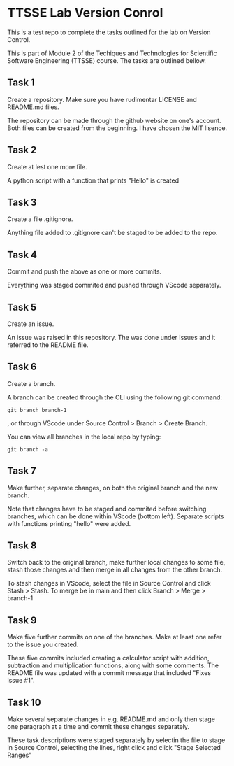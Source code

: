 # TTSSE Lab Version Conrol

This is a test repo to complete the tasks outlined for the lab on Version Control. 

This is part of Module 2 of the Techiques and Technologies for Scientific Software Engineering (TTSSE) course. The tasks are outlined bellow.

## Task 1

Create a repository. Make sure you have rudimentar LICENSE and README.md files.

The repository can be made through the github website on one's account. Both files can be created from the beginning. I have chosen the MIT lisence.

## Task 2

Create at lest one more file.

A python script with a function that prints "Hello" is created

## Task 3

Create a file .gitignore.

Anything file added to .gitignore can't be staged to be added to the repo.

## Task 4

Commit and push the above as one or more commits.

Everything was staged commited and pushed through VScode separately.

## Task 5 

Create an issue.

An issue was raised in this repository. The was done under Issues and it referred to the README file.

## Task 6

Create a branch.

A branch can be created through the CLI using the following git command:
```
git branch branch-1
```

, or through VScode under Source Control > Branch > Create Branch.

You can view all branches in the local repo by typing: 
```
git branch -a
```

## Task 7

Make further, separate changes, on both the original branch and the new branch.

Note that changes have to be staged and commited before switching branches, which can be done within VScode (bottom left). Separate scripts with functions printing "hello" were added.

## Task 8

Switch back to the original branch, make further local changes to some file, stash those changes and then merge in all changes from the other branch.

To stash changes in VScode, select the file in Source Control and click Stash > Stash. To merge be in main and then click Branch > Merge > branch-1

## Task 9

Make five further commits on one of the branches. Make at least one refer to the issue you created.

These five commits included creating a calculator script with addition, subtraction and multiplication functions, along with some comments. The README file was updated with a commit message that included "Fixes issue #1".

## Task 10

Make several separate changes in e.g. README.md and only then stage one paragraph at a time and commit these changes separately.

These task descriptions were staged separately by selectin the file to stage in Source Control, selecting the lines, right click and click "Stage Selected Ranges"